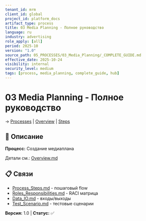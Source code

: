 ```yaml
---
tenant_id: mrm
client_id: global
project_id: platform_docs
artifact_type: process
title: 03 Media Planning - Полное руководство
language: ru
industry: advertising
role_apply: [all]
period: 2025-10
version: "1.0"
source_path: 05_PROCESSES/03_Media_Planning/_COMPLETE_GUIDE.md
effective_date: 2025-10-24
visibility: internal
security_level: medium
tags: [process, media_planning, complete_guide, hub]
---
```


# 03 Media Planning - Полное руководство

→ [Processes](../_README.md) | [Overview](./Overview.md) | [Steps](./Process_Steps.md)

## 🎯 Описание

**Процесс:** Создание медиаплана

Детали см.: [Overview.md](./Overview.md)

## 📋 Связи

- [Process_Steps.md](./Process_Steps.md) - пошаговый flow  
- [Roles_Responsibilities.md](./Roles_Responsibilities.md) - RACI матрица  
- [Data_IO.md](./Data_IO.md) - входы/выходы  
- [Test_Scenario.md](./Test_Scenario.md) - тестовые сценарии

**Версия:** 1.0 | **Статус:** ✅
